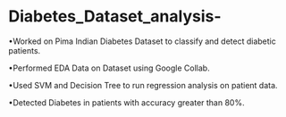 # Diabetes_Dataset_analysis-

•Worked on Pima Indian Diabetes Dataset to classify and detect diabetic patients.

•Performed EDA Data on Dataset using Google Collab.

•Used SVM and Decision Tree to run regression analysis on patient data.

•Detected Diabetes in patients with accuracy greater than 80%.
